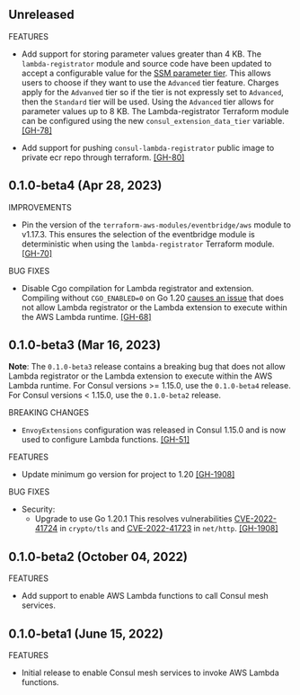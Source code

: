 ## Unreleased

FEATURES
* Add support for storing parameter values greater than 4 KB. The `lambda-registrator` module and source code have been updated to accept a configurable value for the [SSM parameter tier](https://docs.aws.amazon.com/systems-manager/latest/userguide/parameter-store-advanced-parameters.html). This allows users to choose if they want to use the `Advanced` tier feature. Charges apply for the `Advanved` tier so if the tier is not expressly set to `Advanced`, then the `Standard` tier will be used. Using the `Advanced` tier allows for parameter values up to 8 KB. The Lambda-registrator Terraform module can be configured using the new `consul_extension_data_tier` variable.
  [[GH-78]](https://github.com/hashicorp/terraform-aws-consul-lambda/pull/78)

* Add support for pushing `consul-lambda-registrator` public image to private ecr repo through terraform.
  [[GH-80]](https://github.com/hashicorp/terraform-aws-consul-lambda/pull/80)

## 0.1.0-beta4 (Apr 28, 2023)

IMPROVEMENTS
* Pin the version of the `terraform-aws-modules/eventbridge/aws` module to v1.17.3. This ensures the selection of the eventbridge module is deterministic when using the `lambda-registrator` Terraform module.
  [[GH-70]](https://github.com/hashicorp/terraform-aws-consul-lambda/pull/70)

BUG FIXES
* Disable Cgo compilation for Lambda registrator and extension. Compiling without `CGO_ENABLED=0` on Go 1.20 [causes an issue](https://github.com/hashicorp/terraform-aws-consul-lambda/issues/57) that does not allow Lambda registrator or the Lambda extension to execute within the AWS Lambda runtime.
  [[GH-68]](https://github.com/hashicorp/terraform-aws-consul-lambda/pull/68)

## 0.1.0-beta3 (Mar 16, 2023)

**Note**: The `0.1.0-beta3` release contains a breaking bug that does not allow Lambda registrator or the Lambda extension to execute within the AWS Lambda runtime. For Consul versions >= 1.15.0, use the `0.1.0-beta4` release. For Consul versions < 1.15.0, use the `0.1.0-beta2` release.

BREAKING CHANGES
* `EnvoyExtensions` configuration was released in Consul 1.15.0 and is now used to configure Lambda functions.
  [[GH-51]](https://github.com/hashicorp/terraform-aws-consul-lambda/pull/51)

FEATURES
* Update minimum go version for project to 1.20 [[GH-1908]](https://github.com/hashicorp/terraform-aws-consul-lambda/pull/54)

BUG FIXES
* Security:
    * Upgrade to use Go 1.20.1 This resolves vulnerabilities [CVE-2022-41724](https://go.dev/issue/58001) in `crypto/tls` and [CVE-2022-41723](https://go.dev/issue/57855) in `net/http`. [[GH-1908]](https://github.com/hashicorp/terraform-aws-consul-lambda/pull/54)

## 0.1.0-beta2 (October 04, 2022)

FEATURES
* Add support to enable AWS Lambda functions to call Consul mesh services.

## 0.1.0-beta1 (June 15, 2022)

FEATURES
* Initial release to enable Consul mesh services to invoke AWS Lambda functions.
